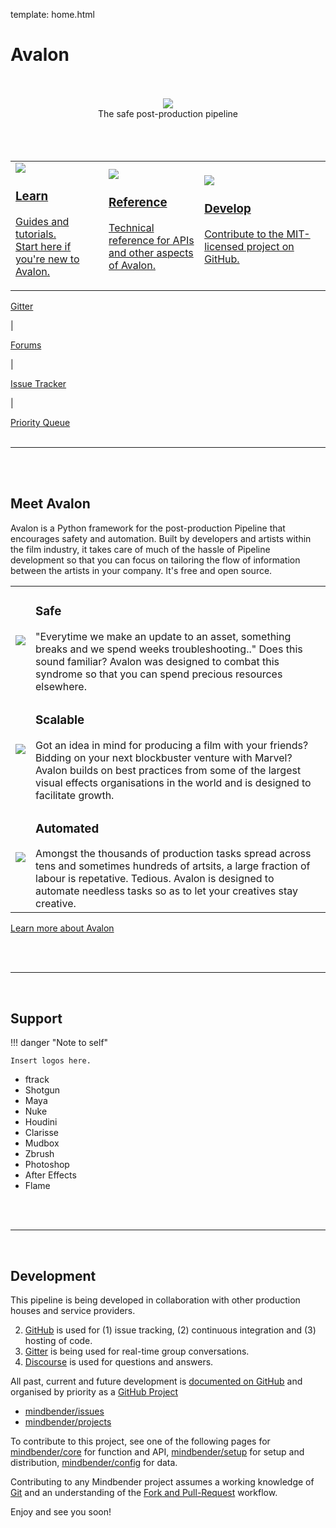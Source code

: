 template: home.html

# Avalon

<br>
<br>

<div style="text-align: center">
	<img src="https://user-images.githubusercontent.com/2152766/27349489-58285f06-55ef-11e7-9229-b89320eae405.png">
	<p style="margin: 0">The safe post-production pipeline</p>
</div>

<br>
<br>
<br>

<table id="home-table">
	<tr>
		<td>
			<a class="box" href="overview/">
				<div class="image-container">
					<img src="https://user-images.githubusercontent.com/2152766/27348772-159b0b4a-55ed-11e7-8e0e-f780fc47d0c8.png">
				</div>
				<h3>Learn</h3>
				<p>Guides and tutorials.<br>Start here if you're new to Avalon.</p>
			</a>
		</td>
		<td>
			<a class="box" href="https://mindbender-studio.github.io/core/">
				<div class="image-container">
					<img src="https://user-images.githubusercontent.com/2152766/27348723-ecc52d72-55ec-11e7-82b3-b1cc486fc423.png">
				</div>
				<h3>Reference</h3>
				<p>Technical reference for APIs<br>and other aspects of Avalon.</p>
			</a>
		</td>
		<td>
			<a class="box" href="https://github.com/mindbender-studio/core">
				<div class="image-container">
					<img src="https://user-images.githubusercontent.com/2152766/27353545-483787ae-55fc-11e7-9d7f-242b3f038ada.png">
				</div>
				<h3>Develop</h3>
				<p>Contribute to the MIT-licensed project on GitHub.</p>
			</a>
		</td>
	</tr>
</table>

<div id="home-links">
    <div>
    	<a href="https://gitter.im/getavalon" target="_blank">Gitter</a> <p>|</p>
    	<a href="http://forums.getavalon.io" target="_blank">Forums</a> <p>|</p>
    	<a href="https://github.com/mindbender-studio/core/issues" target="_blank">Issue Tracker</a> <p>|</p>
    	<a href="https://github.com/mindbender-studio/core/projects/1" target="_blank">Priority Queue</a>
    </div>
</div>

<br>
 
---

<br>
<br>


## Meet Avalon

Avalon is a Python framework for the post-production Pipeline that encourages safety and automation. Built by developers and artists within the film industry, it takes care of much of the hassle of Pipeline development so that you can focus on tailoring the flow of information between the artists in your company. It's free and open source.

<table id="home-features">
	<tr>
		<td>
			<img src="https://user-images.githubusercontent.com/2152766/27373641-0581f7b8-5661-11e7-9cbd-a92c963aa9a4.png">
		</td>
		<td>
			<h3>Safe</h3>
			"Everytime we make an update to an asset, something breaks and we spend weeks troubleshooting.." Does this sound familiar? Avalon was designed to combat this syndrome so that you can spend precious resources elsewhere.
		</td>
	</tr>
	<tr>
		<td>
			<img src="https://user-images.githubusercontent.com/2152766/27373642-0674784e-5661-11e7-9215-7a83af26bc10.png">
		</td>
		<td>
			<h3>Scalable</h3>
			Got an idea in mind for producing a film with your friends? Bidding on your next blockbuster venture with Marvel? Avalon builds on best practices from some of the largest visual effects organisations in the world and is designed to facilitate growth.
		</td>
	</tr>
	<tr>
		<td>
			<img src="https://user-images.githubusercontent.com/2152766/27373644-0783499a-5661-11e7-96dc-7b1690aee5f1.png">
		</td>
		<td>
			<h3>Automated</h3>
			Amongst the thousands of production tasks spread across tens and sometimes hundreds of artsits, a large fraction of labour is repetative. Tedious. Avalon is designed to automate needless tasks so as to let your creatives stay creative.
		</td>
	</tr>
</table>

<a href="introduction/" class="cta outline">Learn more about Avalon</a>

<br>
<br>

---

<br>

## Support

!!! danger "Note to self"
  
 	Insert logos here.

- ftrack
- Shotgun
- Maya
- Nuke
- Houdini
- Clarisse
- Mudbox
- Zbrush
- Photoshop
- After Effects
- Flame

<br>
<br>

---

<br>

## Development

This pipeline is being developed in collaboration with other production houses and service providers.

2. [GitHub]() is used for (1) issue tracking, (2) continuous integration and (3) hosting of code.
3. [Gitter]() is being used for real-time group conversations.
1. [Discourse]() is used for questions and answers.

All past, current and future development is [documented on GitHub](https://github.com/mindbender-studio/core/issues) and organised by priority as a [GitHub Project](https://github.com/mindbender-studio/core/projects/1?fullscreen=true)

- [mindbender/issues](https://github.com/mindbender-studio/core/issues)
- [mindbender/projects](https://github.com/mindbender-studio/core/projects)

To contribute to this project, see one of the following pages for [mindbender/core](https://github.com/mindbender-studio/core) for function and API, [mindbender/setup](https://github.com/mindbender-studio/setup) for setup and distribution, [mindbender/config](https://github.com/mindbender-studio/config) for data.

Contributing to any Mindbender project assumes a working knowledge of [Git](https://git-scm.com) and an understanding of the [Fork and Pull-Request](https://guides.github.com/activities/forking/) workflow.

Enjoy and see you soon!

<br>
<br>
<br>
<br>
